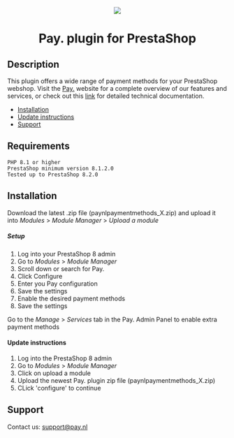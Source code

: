 <p align="center">
  <img src="https://www.pay.nl/uploads/1/brands/main_logo.png" />
</p>
<h1 align="center">Pay. plugin for PrestaShop</h1>

## Description

This plugin offers a wide range of payment methods for your PrestaShop webshop.
Visit the [Pay.](https://www.pay.nl) website for a complete overview of our features and services, or check out this [link](https://developer.pay.nl/docs/prestashop) for detailed technical documentation.

- [Installation](#installation)
- [Update instructions](#update-instructions)
- [Support](#support)
  
## Requirements

    PHP 8.1 or higher
    PrestaShop minimum version 8.1.2.0
    Tested up to PrestaShop 8.2.0

  
## Installation

Download the latest .zip file (paynlpaymentmethods_X.zip) and upload it into *Modules* > *Module Manager* > *Upload a module*

##### Setup

1. Log into your PrestaShop 8 admin
2. Go to *Modules* > *Module Manager*
3. Scroll down or search for Pay.
4. Click Configure
5. Enter you Pay configuration
6. Save the settings
7. Enable the desired payment methods
8. Save the settings

Go to the *Manage* > *Services* tab in the Pay. Admin Panel to enable extra payment methods

#### Update instructions

1. Log into the PrestaShop 8 admin
2. Go to *Modules* > *Module Manager*
3. Click on upload a module
4. Upload the newest Pay. plugin zip file (paynlpaymentmethods_X.zip)
5. CLick 'configure' to continue

## Support
Contact us: support@pay.nl

